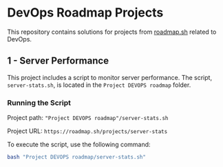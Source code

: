 # DevOps Roadmap Projects  

This repository contains solutions for projects from [roadmap.sh](https://roadmap.sh) related to DevOps.  

## 1 - Server Performance  

This project includes a script to monitor server performance. The script, `server-stats.sh`, is located in the `Project DEVOPS roadmap` folder.  

### Running the Script  

Project path: ```"Project DEVOPS roadmap"/server-stats.sh```

Project URL: ```https://roadmap.sh/projects/server-stats```

To execute the script, use the following command:  

```sh
bash "Project DEVOPS roadmap/server-stats.sh"
```
